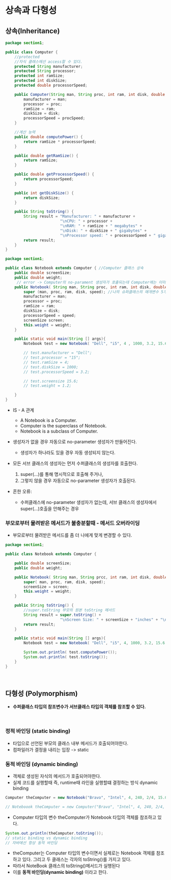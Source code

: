 # 상속과 다형성

## 상속(Inheritance)

```java
package section1;

public class Computer {
    //protected
    //자식 클래스에선 access할 수 있다.
    protected String manufacturer;
    protected String processor;
    protected int ramSize;
    protected int diskSize;
    protected double processorSpeed;

    public Computer(String man, String proc, int ram, int disk, double procSpeed){
        manufacturer = man;
        processor = proc;
        ramSize = ram;
        diskSize = disk;
        processorSpeed = procSpeed;
    }

    //계산 능력
    public double computePower() {
        return ramSize * processorSpeed;
    }

    public double getRamSize() {
        return ramSize;
    }

    public double getProcessorSpeed() {
        return processorSpeed;
    }

    public int getDiskSize() {
        return diskSize;
    }

    public String toString() {
        String result = "Manufacturer: " + manufacturer +
                        "\nCPU: " + processor +
                        "\nRAM: " + ramSize + " megabytes" +
                        "\nDisk: " + diskSize + " gigabytes" +
                        "\nProcessor speed: " + processorSpeed + " gigahertz";
        return result;
    }
}
```

```java
package section1;

public class Notebook extends Computer { //Computer 클래스 상속
    public double screenSize;
    public double weight;
     // error -> Computer의 no-parament 생성자가 호출되는데 Computer에는 이미 parament 생성자가 있음 -> 따라서 직접 만들어주거나 super class 생성자를 명시 해준다.
    public Notebook( String man, String proc, int ram, int disk, double speed, double screen, double weight) {
        super (man, proc, ram, disk, speed); //나의 슈퍼클래스의 매개변수 5개를 호출한다.
        manufacturer = man;
        processor = proc;
        ramSize = ram;
        diskSize = disk;
        processorSpeed = speed;
        screenSize screen;
        this.weight = weight;
    }

    public static void main(String [] args){
        Notebook test = new Notebook( "Dell", "i5", 4 , 1000, 3.2, 15.6, 1.2);

        // test.manufacturer = "Dell";
        // test.processor = "15";
        // test.ramSize = 4;
        // test.diskSize = 1000;
        // test.processorSpeed = 3.2;

        // test.screensize 15.6;
        // test.weight = 1.2;

    }
}
```

- IS - A 관계

  - A Notebook is a Computer.
  - Computer is the superclass of Notebook.
  - Notebook is a subclass of Computer.

- 생성자가 없을 경우 자동으로 no-parameter 생성자가 만들어진다.

  - 생성자가 하나라도 있을 경우 자동 생성되지 않는다.

- 모든 서브 클래스의 생성자는 먼저 수퍼클래스의 생성자를 호출한다.

  1. super(...)를 통해 명시적으로 호출해 주거나,
  2. 그렇지 않을 경우 자동으로 no-parameter 생성자가 호출된다.

- 흔한 오류:
  - 수퍼클래스에 no-parameter 생성자가 없는데, 서브 클래스의 생성자에서 super(...)호출을 안해주는 경우

### 부모로부터 물려받은 메서드가 불충분할때 - **메서드 오버라이딩**

- 부모로부터 물려받은 메서드를 좀 더 나에게 맞게 변경할 수 있다.

```java
package section1;

public class Notebook extends Computer {

    public double screenSize;
    public double weight;

    public Notebook( String man, String prcc, int ram, int disk, double speed, double screen, double weight) {
        super( man, proc, ram, disk, speed);
        screenSize = screen;
        this.weight = weight;
    }

    public String toString() {
        //super.toString 부모의 원본 toString 메서드
        String result = super.toString() +
                        "\nScreen Size: " + screenSize + "inches" + "\nWeight: " + weight + "kg";
        return result;
    }

    public static void main(String [] args){
        Notebook test = new Notebook( "Dell", "i5", 4, 1000, 3.2, 15.6, 1.2);

        System.out.println( test.computePower());
        System.out.println( test.toString());
    }
}
```

<br>

## **다형성 (Polymorphism)**

- **수퍼클래스 타입의 참조변수가 서브클래스 타입의 객체를 참조할 수 있다.**

<br>

### **정적 바인딩 (static binding)**

- 타입으로 선언된 부모의 클래스 내부 메서드가 호출되어야한다.
- 컴파일러가 결정을 내리는 입장 -> static

### **동적 바인딩 (dynamic binding)**

- 객체로 생성된 자식의 메서드가 호출되어야한다.
- 실제 코드를 실행할때 즉, runtime때 라인을 실행할떄 결정하는 방식 dynamic binding

```java
Computer theComputer = new Notebook("Bravo", "Intel", 4, 240, 2/4, 15.07.5);

// Noteboook theComputer = new Computer("Bravo", "Intel", 4, 240, 2/4, 15.07.5); error -> 서브 클래스가 수퍼클래스를 참조할 수는 없다.
```

- Computer 타입의 변수 theComputer가 Notebook 타입의 객체를 참조하고 있다.

```java
System.out.println(theComputer.toString());
// static binding vs dynamic binding
// 자바에선 항상 동적 바인딩
```

- theComputer는 Computer 타입의 변수이면서 실제로는 Notebook 객체를 참조하고 있다. 그리고 두 클래스는 각자의 toString()를 가지고 있다.
- 따라서 NoteBook 클래스의 toString()메서드가 실행된다
- 이를 **동적 바인딩(dynamic binding)** 이라고 한다.
